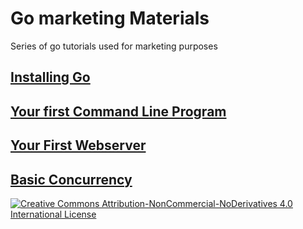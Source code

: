 # Go marketing Materials

Series of go tutorials used for marketing purposes

## [Installing Go](https://github.com/corylanou/go-marketing/blob/master/INSTALL.md)

## [Your first Command Line Program](https://github.com/corylanou/go-marketing/blob/master/CLI.md)

## [Your First Webserver](https://github.com/corylanou/go-marketing/blob/master/HTTP.md)

## [Basic Concurrency](https://github.com/corylanou/go-marketing/blob/master/CONCURRENCY.md)

[![Creative Commons Attribution-NonCommercial-NoDerivatives 4.0 International License](https://i.creativecommons.org/l/by-nc-nd/4.0/88x31.png)](http://creativecommons.org/licenses/by-nc-nd/4.0/)
